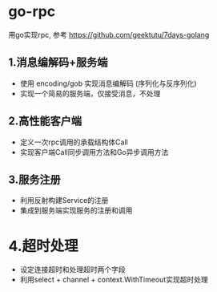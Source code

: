 # go-rpc

用go实现rpc, 参考 https://github.com/geektutu/7days-golang

## 1.消息编解码+服务端

- 使用 encoding/gob 实现消息编解码 (序列化与反序列化)
- 实现一个简易的服务端，仅接受消息，不处理

## 2.高性能客户端

- 定义一次rpc调用的承载结构体Call
- 实现客户端Call同步调用方法和Go异步调用方法

## 3.服务注册

- 利用反射构建Service的注册
- 集成到服务端实现服务的注册和调用

# 4.超时处理

- 设定连接超时和处理超时两个字段
- 利用select + channel + context.WithTimeout实现超时处理